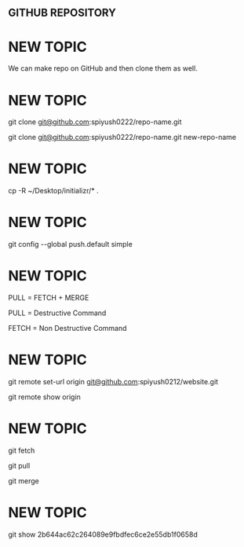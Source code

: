 ## GITHUB REPOSITORY

# NEW TOPIC

We can make repo on GitHub and then clone them as well. 

# NEW TOPIC

git clone git@github.com:spiyush0222/repo-name.git

git clone git@github.com:spiyush0222/repo-name.git new-repo-name 

# NEW TOPIC

cp -R ~/Desktop/initializr/* .

# NEW TOPIC

git config --global push.default simple

# NEW TOPIC

PULL = FETCH + MERGE

PULL = Destructive Command

FETCH = Non Destructive Command

# NEW TOPIC

git remote set-url origin git@github.com:spiyush0212/website.git

git remote show origin

# NEW TOPIC

git fetch

git pull

git merge

# NEW TOPIC

git show 2b644ac62c264089e9fbdfec6ce2e55db1f0658d
